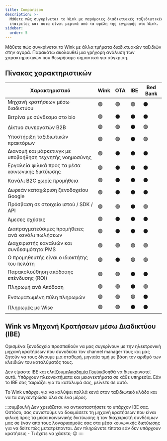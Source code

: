 ```yaml
---
title: Comparison
description: >-
  Μάθετε πώς συγκρίνεται το Wink με παρόμοιες διαδικτυακές ταξιδιωτικές
  εταιρείες και ποια είναι μερικά από τα οφέλη της εγγραφής στο Wink.
sidebar:
  order: 5
---
```

Μάθετε πώς συγκρίνεται το Wink με άλλα τμήματα διαδικτυακών ταξιδιών στην αγορά. Παρακάτω ακολουθεί μια γρήγορη ανάλυση των χαρακτηριστικών που θεωρήσαμε σημαντικά για σύγκριση.

## Πίνακας χαρακτηριστικών

| Χαρακτηριστικό | Wink | OTA | IBE | Bed Bank
| -------------------------- | -- | -- | -- | -- |
| Μηχανή κρατήσεων μέσω διαδικτύου | 🟢 | 🟢 | 🟢 | ⚫️ |
| Βιτρίνα με σύνδεσμο στο bio | 🟢 | ⚫️ | ⚫️ | ⚫️ |
| Δίκτυο συνεργατών B2B | 🟢 | 🟢 | ⚫️ | 🟢 |
| Υποστήριξη ταξιδιωτικών πρακτόρων | 🟢 | 🟢 | ⚫️ | 🟢 |
| Διανομή και μάρκετινγκ με υποβοήθηση τεχνητής νοημοσύνης | 🟢 | ⚫️ | ⚫️ | ⚫️ |
| Εργαλεία φιλικά προς τα μέσα κοινωνικής δικτύωσης | 🟢 | ⚫️ | ⚫️ | ⚫️ |
| Κανάλι B2C χωρίς προμήθεια | 🟢 | ⚫️ | ⚫️ | ⚫️ |
| Δωρεάν καταχώριση ξενοδοχείου Google | 🟢 | ⚫️ | ⚫️ | ⚫️ |
| Πρόσβαση σε στοιχείο ιστού / SDK / API | 🟢 | 🟢 | ⚫️ | 🟢 |
| Άμεσες σχέσεις | 🟢 | ⚫️ | ⚫️ | ⚫️ |
| Διαπραγματεύσιμες προμήθειες ανά κανάλι πωλήσεων | 🟢 | ⚫️ | ⚫️ | ⚫️ |
| Διαχειριστής καναλιών και συνδεσιμότητα PMS | 🟢 | 🟢 | 🟢 | 🟢 |
| Ο προμηθευτής είναι ο ιδιοκτήτης του πελάτη | 🟢 | ⚫️ | 🟢 | 🟢 |
| Παρακολούθηση απόδοσης επένδυσης (ROI) | 🟢 | 🟢 | ⚫️ | ⚫️ |
| Πληρωμή ανά Απόδοση | 🟢 | 🟢 | ⚫️ | 🟢 |
| Ενσωματωμένη πύλη πληρωμών | 🟢 | 🟢 | 🟢 | ⚫️ |
| Πληρωμές με Wise | 🟢 | 🟢 | ⚫️ | ⚫️ |

## Wink vs Μηχανή Κρατήσεων μέσω Διαδικτύου (IBE)

Ορισμένα ξενοδοχεία προσπαθούν να μας συγκρίνουν με την ηλεκτρονική μηχανή κρατήσεων που συνοδεύει τον channel manager τους και μας ζητούν να τους δίνουμε μια σταθερή, μηνιαία τιμή με βάση τον αριθμό των κλειδιών του καταλύματός τους.

Δεν είμαστε IBE και ελπίζουμε[Ακαδημία Γουίνκ](/)βοηθά να διευκρινιστεί αυτό. Υπάρχουν πλεονεκτήματα και μειονεκτήματα σε κάθε υπηρεσία. Εάν το IBE σας ταιριάζει για το κατάλυμά σας, μείνετε σε αυτό.

Το Wink υπάρχει για να καλύψει πολλά κενά στον ταξιδιωτικό κλάδο και να τα συγκεντρώσει όλα σε ένα μέρος.

:::συμβουλή
Δεν χρειάζεται να αντικαταστήσετε το υπάρχον IBE σας. Ωστόσο, σας συνιστούμε να δοκιμάσετε τη μηχανή κρατήσεων που είναι φιλική προς τα μέσα κοινωνικής δικτύωσης ή τον διαχειριστή συνδέσμων μας σε έναν από τους λογαριασμούς σας στα μέσα κοινωνικής δικτύωσης για να δείτε πώς μετατρέπονται. Δεν πληρώνετε τίποτα εάν δεν υπάρχουν κρατήσεις - Τι έχετε να χάσετε; 😉
::::

